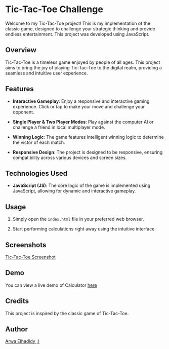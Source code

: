 # Tic-Tac-Toe Challenge

Welcome to my Tic-Tac-Toe project! This is my implementation of the classic game, designed to challenge your strategic thinking and provide endless entertainment. This project was developed using JavaScript.

## Overview

Tic-Tac-Toe is a timeless game enjoyed by people of all ages. This project aims to bring the joy of playing Tic-Tac-Toe to the digital realm, providing a seamless and intuitive user experience.

## Features

- **Interactive Gameplay**: Enjoy a responsive and interactive gaming experience. Click or tap to make your move and challenge your opponent.

- **Single Player & Two Player Modes**: Play against the computer AI or challenge a friend in local multiplayer mode.

- **Winning Logic**: The game features intelligent winning logic to determine the victor of each match.

- **Responsive Design**: The project is designed to be responsive, ensuring compatibility across various devices and screen sizes.

## Technologies Used

- **JavaScript (JS)**: The core logic of the game is implemented using JavaScript, allowing for dynamic and interactive gameplay.

## Usage

1. Simply open the `index.html` file in your preferred web browser.

2. Start performing calculations right away using the intuitive interface.

## Screenshots

[Tic-Tac-Toe Screenshot](https://github.com/ArwaElhadidy/Tic-Tac-Toe/blob/main/Screenshot%20(175).png)

## Demo

You can view a live demo of Calculator [here](https://arwaelhadidy.github.io/Tic-Tac-Toe/)

## Credits
This project is inspired by the classic game of Tic-Tac-Toe.
## Author
[Arwa Elhadidy ;)](https://github.com/ArwaElhadidy)

